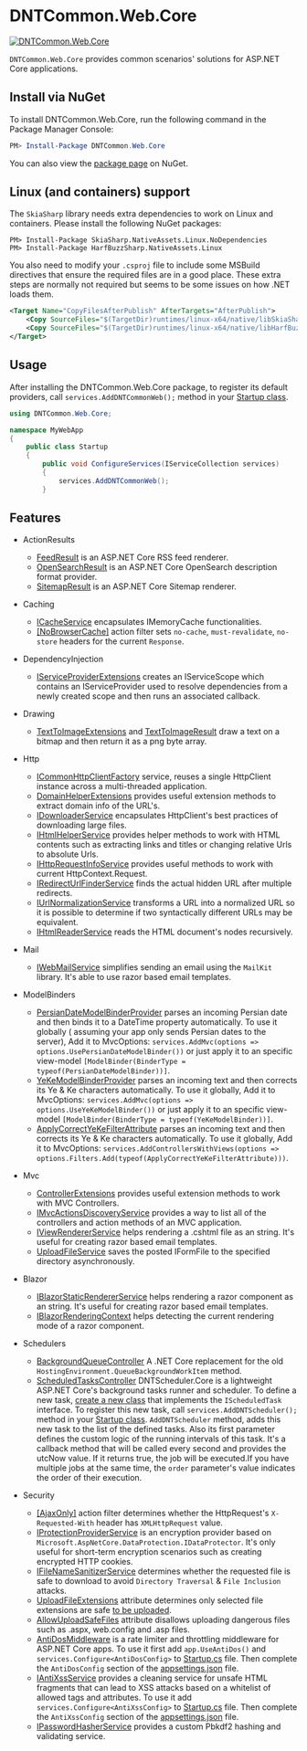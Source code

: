 # DNTCommon.Web.Core

[![DNTCommon.Web.Core](https://github.com/VahidN/DNTCommon.Web.Core/workflows/.NET%20Core%20Build/badge.svg)](https://github.com/VahidN/DNTCommon.Web.Core)

`DNTCommon.Web.Core` provides common scenarios' solutions for ASP.NET Core applications.

## Install via NuGet

To install DNTCommon.Web.Core, run the following command in the Package Manager Console:

```powershell
PM> Install-Package DNTCommon.Web.Core
```

You can also view the [package page](http://www.nuget.org/packages/DNTCommon.Web.Core/) on NuGet.

## Linux (and containers) support

The `SkiaSharp` library needs extra dependencies to work on Linux and containers. Please install the following NuGet
packages:

```
PM> Install-Package SkiaSharp.NativeAssets.Linux.NoDependencies
PM> Install-Package HarfBuzzSharp.NativeAssets.Linux
```

You also need to modify your `.csproj` file to include some MSBuild directives that ensure the required files are in a
good place. These extra steps are normally not required but seems to be some issues on how .NET loads them.

```xml
<Target Name="CopyFilesAfterPublish" AfterTargets="AfterPublish">
    <Copy SourceFiles="$(TargetDir)runtimes/linux-x64/native/libSkiaSharp.so" DestinationFolder="$([System.IO.Path]::GetFullPath('$(PublishDir)'))/bin/" />
    <Copy SourceFiles="$(TargetDir)runtimes/linux-x64/native/libHarfBuzzSharp.so" DestinationFolder="$([System.IO.Path]::GetFullPath('$(PublishDir)'))/bin/" />    
</Target>
```

## Usage

After installing the DNTCommon.Web.Core package, to register its default providers, call `services.AddDNTCommonWeb();`
method in
your [Startup class](https://github.com/VahidN/DNTCommon.Web.Core/tree/master/src/DNTCommon.Web.Core.TestWebApp/Startup.cs).

```csharp
using DNTCommon.Web.Core;

namespace MyWebApp
{
    public class Startup
    {
        public void ConfigureServices(IServiceCollection services)
        {
            services.AddDNTCommonWeb();
        }
```

## Features

- ActionResults

    - [FeedResult](https://github.com/VahidN/DNTCommon.Web.Core/tree/master/src/DNTCommon.Web.Core.TestWebApp/Controllers/FeedResultController.cs)
      is an ASP.NET Core RSS feed renderer.
    - [OpenSearchResult](https://github.com/VahidN/DNTCommon.Web.Core/tree/master/src/DNTCommon.Web.Core.TestWebApp/Controllers/OpenSearchController.cs)
      is an ASP.NET Core OpenSearch description format provider.
    - [SitemapResult](https://github.com/VahidN/DNTCommon.Web.Core/tree/master/src/DNTCommon.Web.Core.TestWebApp/Controllers/SitemapResultController.cs)
      is an ASP.NET Core Sitemap renderer.

- Caching

    - [ICacheService](https://github.com/VahidN/DNTCommon.Web.Core/tree/master/src/DNTCommon.Web.Core.TestWebApp/Controllers/CacheServiceController.cs)
      encapsulates IMemoryCache functionalities.
    - [[NoBrowserCache]](https://github.com/VahidN/DNTCommon.Web.Core/tree/master/src/DNTCommon.Web.Core.TestWebApp/Controllers/CacheManagerExtentionsController.cs)
      action filter sets `no-cache`, `must-revalidate`, `no-store` headers for the current `Response`.

- DependencyInjection

    - [IServiceProviderExtensions](https://github.com/VahidN/DNTCommon.Web.Core/tree/master/src/DNTCommon.Web.Core/DependencyInjection/IServiceProviderExtensions.cs)
      creates an IServiceScope which contains an IServiceProvider used to resolve dependencies from a newly created
      scope and then runs an associated callback.

- Drawing

    - [TextToImageExtensions](https://github.com/VahidN/DNTCommon.Web.Core/tree/master/src/DNTCommon.Web.Core.TestWebApp/Controllers/TextToImageController.cs)
      and [TextToImageResult](https://github.com/VahidN/DNTCommon.Web.Core/tree/master/src/DNTCommon.Web.Core.TestWebApp/Controllers/TextToImageController.cs)
      draw a text on a bitmap and then return it as a png byte array.

- Http

    - [ICommonHttpClientFactory](https://github.com/VahidN/DNTCommon.Web.Core/tree/master/src/DNTCommon.Web.Core.TestWebApp/Controllers/CommonHttpClientFactoryController.cs)
      service, reuses a single HttpClient instance across a multi-threaded application.
    - [DomainHelperExtensions](https://github.com/VahidN/DNTCommon.Web.Core/tree/master/src/DNTCommon.Web.Core.TestWebApp/Views/DomainHelperExtensions/Index.cshtml)
      provides useful extension methods to extract domain info of the URL's.
    - [IDownloaderService](https://github.com/VahidN/DNTCommon.Web.Core/tree/master/src/DNTCommon.Web.Core.TestWebApp/Controllers/DownloaderServiceController.cs)
      encapsulates HttpClient's best practices of downloading large files.
    - [IHtmlHelperService](https://github.com/VahidN/DNTCommon.Web.Core/tree/master/src/DNTCommon.Web.Core.Tests/HtmlHelperServiceTests.cs)
      provides helper methods to work with HTML contents such as extracting links and titles or changing relative Urls
      to absolute Urls.
    - [IHttpRequestInfoService](https://github.com/VahidN/DNTCommon.Web.Core/tree/master/src/DNTCommon.Web.Core.TestWebApp/Views/HttpRequestInfo/Index.cshtml)
      provides useful methods to work with current HttpContext.Request.
    - [IRedirectUrlFinderService](https://github.com/VahidN/DNTCommon.Web.Core/tree/master/src/DNTCommon.Web.Core.TestWebApp/Controllers/RedirectUrlFinderServiceController.cs)
      finds the actual hidden URL after multiple redirects.
    - [IUrlNormalizationService](https://github.com/VahidN/DNTCommon.Web.Core/tree/master/src/DNTCommon.Web.Core.Tests/UrlNormalizationServiceTests.cs)
      transforms a URL into a normalized URL so it is possible to determine if two syntactically different URLs may be
      equivalent.
    - [IHtmlReaderService](https://github.com/VahidN/DNTCommon.Web.Core/tree/master/src/DNTCommon.Web.Core.Tests/HtmlReaderServiceTests.cs)
      reads the HTML document's nodes recursively.

- Mail

    - [IWebMailService](https://github.com/VahidN/DNTCommon.Web.Core/tree/master/src/DNTCommon.Web.Core.TestWebApp/Controllers/WebMailServiceController.cs)
      simplifies sending an email using the `MailKit` library. It's able to use razor based email templates.

- ModelBinders

    - [PersianDateModelBinderProvider](https://github.com/VahidN/DNTCommon.Web.Core/tree/master/src/DNTCommon.Web.Core.TestWebApp/Views/PersianDateModelBinder/Index.cshtml)
      parses an incoming Persian date and then binds it to a DateTime property automatically. To use it globally (
      assuming your app only sends Persian dates to the server), Add it to
      MvcOptions: `services.AddMvc(options => options.UsePersianDateModelBinder())` or just apply it to an specific
      view-model `[ModelBinder(BinderType = typeof(PersianDateModelBinder))]`.
    - [YeKeModelBinderProvider](https://github.com/VahidN/DNTCommon.Web.Core/tree/master/src/DNTCommon.Web.Core.TestWebApp/Views/YeKeModelBinder/Index.cshtml)
      parses an incoming text and then corrects its Ye & Ke characters automatically. To use it globally, Add it to
      MvcOptions: `services.AddMvc(options => options.UseYeKeModelBinder())` or just apply it to an specific
      view-model `[ModelBinder(BinderType = typeof(YeKeModelBinder))]`.
    - [ApplyCorrectYeKeFilterAttribute](https://github.com/VahidN/DNTCommon.Web.Core/tree/master/src/DNTCommon.Web.Core.TestWebApp/Views/YeKeModelBinder/Index.cshtml)
      parses an incoming text and then corrects its Ye & Ke characters automatically. To use it globally, Add it to
      MvcOptions: `services.AddControllersWithViews(options => options.Filters.Add(typeof(ApplyCorrectYeKeFilterAttribute)))`.


- Mvc

    - [ControllerExtensions](https://github.com/VahidN/DNTCommon.Web.Core/tree/master/src/DNTCommon.Web.Core.TestWebApp/Controllers/ControllerExtensionsController.cs)
      provides useful extension methods to work with MVC Controllers.
    - [IMvcActionsDiscoveryService](https://github.com/VahidN/DNTCommon.Web.Core/tree/master/src/DNTCommon.Web.Core.TestWebApp/Controllers/MvcActionsDiscoveryController.cs)
      provides a way to list all of the controllers and action methods of an MVC application.
    - [IViewRendererService](https://github.com/VahidN/DNTCommon.Web.Core/tree/master/src/DNTCommon.Web.Core.TestWebApp/Controllers/ViewRendererServiceController.cs)
      helps rendering a .cshtml file as an string. It's useful for creating razor based email templates.
    - [UploadFileService](https://github.com/VahidN/DNTCommon.Web.Core/tree/master/src/DNTCommon.Web.Core.TestWebApp/Controllers/AllowUploadSafeFilesController.cs)
      saves the posted IFormFile to the specified directory asynchronously.


- Blazor

    - [IBlazorStaticRendererService](https://github.com/VahidN/DNTCommon.Web.Core/tree/master/src/DNTCommon.Web.Core/Blazor/IBlazorStaticRendererService.cs)
      helps rendering a razor component as an string. It's useful for creating razor based email templates.
    - [IBlazorRenderingContext](https://github.com/VahidN/DNTCommon.Web.Core/tree/master/src/DNTCommon.Web.Core/Blazor/IBlazorRenderingContext)
      helps detecting the current rendering mode of a razor component.


- Schedulers

    - [BackgroundQueueController](https://github.com/VahidN/DNTCommon.Web.Core/tree/master/src/DNTCommon.Web.Core.TestWebApp/Controllers/BackgroundQueueController.cs)
      A .NET Core replacement for the old `HostingEnvironment.QueueBackgroundWorkItem` method.
    - [ScheduledTasksController](https://github.com/VahidN/DNTCommon.Web.Core/tree/master/src/DNTCommon.Web.Core.TestWebApp/Controllers/ScheduledTasksController.cs)
      DNTScheduler.Core is a lightweight ASP.NET Core's background tasks runner and scheduler. To define a new
      task, [create a new class](https://github.com/VahidN/DNTCommon.Web.Core/tree/master/src/DNTCommon.Web.Core.TestWebApp/ScheduledTasks/)
      that implements the `IScheduledTask` interface. To register this new task, call `services.AddDNTScheduler();`
      method in
      your [Startup class](https://github.com/VahidN/DNTCommon.Web.Core/tree/master/src/DNTCommon.Web.Core.TestWebApp/Startup.cs). `AddDNTScheduler`
      method, adds this new task to the list of the defined tasks. Also its first parameter defines the custom logic of
      the running intervals of this task. It's a callback method that will be called every second and provides the
      utcNow value. If it returns true, the job will be executed.If you have multiple jobs at the same time, the `order`
      parameter's value indicates the order of their execution.

- Security
    - [[AjaxOnly]](https://github.com/VahidN/DNTCommon.Web.Core/tree/master/src/DNTCommon.Web.Core.TestWebApp/Controllers/AjaxExtensionsController.cs)
      action filter determines whether the HttpRequest's `X-Requested-With` header has `XMLHttpRequest` value.
    - [IProtectionProviderService](https://github.com/VahidN/DNTCommon.Web.Core/tree/master/src/DNTCommon.Web.Core.TestWebApp/Controllers/ProtectionProviderServiceController.cs)
      is an encryption provider based on `Microsoft.AspNetCore.DataProtection.IDataProtector`. It's only useful for
      short-term encryption scenarios such as creating encrypted HTTP cookies.
    - [IFileNameSanitizerService](https://github.com/VahidN/DNTCommon.Web.Core/tree/master/src/DNTCommon.Web.Core.TestWebApp/Controllers/FileNameSanitizerServiceController.cs)
      determines whether the requested file is safe to download to avoid `Directory Traversal` & `File Inclusion`
      attacks.
    - [UploadFileExtensions](https://github.com/VahidN/DNTCommon.Web.Core/tree/master/src/DNTCommon.Web.Core.TestWebApp/Models/UserFileViewModel.cs)
      attribute determines only selected file extensions are
      safe [to be uploaded](https://github.com/VahidN/DNTCommon.Web.Core/tree/master/src/DNTCommon.Web.Core.TestWebApp/Controllers/UploadFileExtensionsController.cs).
    - [AllowUploadSafeFiles](https://github.com/VahidN/DNTCommon.Web.Core/tree/master/src/DNTCommon.Web.Core.TestWebApp/Models/UserFileViewModel.cs)
      attribute disallows uploading dangerous files such as .aspx, web.config and .asp files.
    - [AntiDosMiddleware](https://github.com/VahidN/DNTCommon.Web.Core/tree/master/src/DNTCommon.Web.Core.TestWebApp/Startup.cs)
      is a rate limiter and throttling middleware for ASP.NET Core apps. To use it first add `app.UseAntiDos()`
      and `services.Configure<AntiDosConfig>`
      to [Startup.cs](https://github.com/VahidN/DNTCommon.Web.Core/tree/master/src/DNTCommon.Web.Core.TestWebApp/Startup.cs)
      file. Then complete the `AntiDosConfig` section of
      the [appsettings.json](https://github.com/VahidN/DNTCommon.Web.Core/tree/master/src/DNTCommon.Web.Core.TestWebApp/appsettings.json)
      file.
    - [IAntiXssService](https://github.com/VahidN/DNTCommon.Web.Core/tree/master/src/DNTCommon.Web.Core.TestWebApp/Controllers/AntiXssController.cs)
      provides a cleaning service for unsafe HTML fragments that can lead to XSS attacks based on a whitelist of allowed
      tags and attributes. To use it add `services.Configure<AntiXssConfig>`
      to [Startup.cs](https://github.com/VahidN/DNTCommon.Web.Core/tree/master/src/DNTCommon.Web.Core.TestWebApp/Startup.cs)
      file. Then complete the `AntiXssConfig` section of
      the [appsettings.json](https://github.com/VahidN/DNTCommon.Web.Core/tree/master/src/DNTCommon.Web.Core.TestWebApp/appsettings.json)
      file.
    - [IPasswordHasherService](src/DNTCommon.Web.Core.Tests/PasswordHasherServiceTests.cs) provides a custom Pbkdf2
      hashing and validating service.
